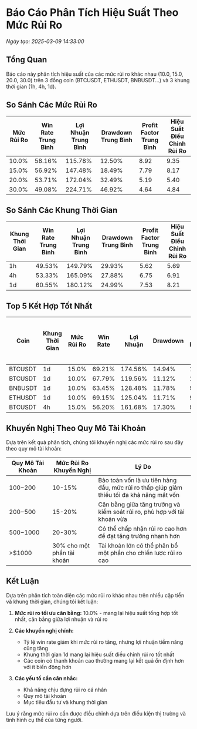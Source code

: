 # Báo Cáo Phân Tích Hiệu Suất Theo Mức Rủi Ro

*Ngày tạo: 2025-03-09 14:33:00*

## Tổng Quan

Báo cáo này phân tích hiệu suất của các mức rủi ro khác nhau (10.0, 15.0, 20.0, 30.0) 
trên 3 đồng coin (BTCUSDT, ETHUSDT, BNBUSDT...) và 
3 khung thời gian (1h, 4h, 1d).

## So Sánh Các Mức Rủi Ro

| Mức Rủi Ro | Win Rate Trung Bình | Lợi Nhuận Trung Bình | Drawdown Trung Bình | Profit Factor Trung Bình | Hiệu Suất Điều Chỉnh Rủi Ro |
|------------|---------------------|----------------------|---------------------|--------------------------|------------------------------|
| 10.0% | 58.16% | 115.78% | 12.50% | 8.92 | 9.35 |
| 15.0% | 56.92% | 147.48% | 18.49% | 7.79 | 8.17 |
| 20.0% | 53.71% | 172.04% | 32.49% | 5.19 | 5.40 |
| 30.0% | 49.08% | 224.71% | 46.92% | 4.64 | 4.84 |

## So Sánh Các Khung Thời Gian

| Khung Thời Gian | Win Rate Trung Bình | Lợi Nhuận Trung Bình | Drawdown Trung Bình | Profit Factor Trung Bình | Hiệu Suất Điều Chỉnh Rủi Ro |
|-----------------|---------------------|----------------------|---------------------|--------------------------|------------------------------|
| 1h | 49.53% | 149.79% | 29.93% | 5.62 | 5.69 |
| 4h | 53.33% | 165.09% | 27.88% | 6.75 | 6.91 |
| 1d | 60.55% | 180.12% | 24.99% | 7.53 | 8.21 |

## Top 5 Kết Hợp Tốt Nhất

| Coin | Khung Thời Gian | Mức Rủi Ro | Win Rate | Lợi Nhuận | Drawdown | Profit Factor | Hiệu Suất Điều Chỉnh Rủi Ro |
|------|-----------------|------------|----------|-----------|----------|---------------|------------------------------|
| BTCUSDT | 1d | 15.0% | 69.21% | 174.56% | 14.94% | 10.40 | 11.69 |
| BTCUSDT | 1d | 10.0% | 67.79% | 119.56% | 11.12% | 10.21 | 10.75 |
| BNBUSDT | 1d | 10.0% | 63.45% | 128.48% | 11.78% | 9.87 | 10.91 |
| ETHUSDT | 1d | 10.0% | 69.15% | 125.04% | 11.71% | 9.53 | 10.68 |
| BTCUSDT | 4h | 15.0% | 56.20% | 161.68% | 17.30% | 9.11 | 9.35 |

## Khuyến Nghị Theo Quy Mô Tài Khoản

Dựa trên kết quả phân tích, chúng tôi khuyến nghị các mức rủi ro sau đây theo quy mô tài khoản:

| Quy Mô Tài Khoản | Mức Rủi Ro Khuyến Nghị | Lý Do |
|------------------|-------------------------|-------|
| $100-$200 | 10-15% | Bảo toàn vốn là ưu tiên hàng đầu, mức rủi ro thấp giúp giảm thiểu tối đa khả năng mất vốn |
| $200-$500 | 15-20% | Cân bằng giữa tăng trưởng và kiểm soát rủi ro, phù hợp với tài khoản vừa |
| $500-$1000 | 20-30% | Có thể chấp nhận rủi ro cao hơn để đạt tăng trưởng nhanh hơn |
| >$1000 | 30% cho một phần tài khoản | Tài khoản lớn có thể phân bổ một phần cho chiến lược rủi ro cao |

## Kết Luận

Dựa trên phân tích toàn diện các mức rủi ro khác nhau trên nhiều cặp tiền và khung thời gian, chúng tôi kết luận:

1. **Mức rủi ro tối ưu cân bằng:** 10.0% - mang lại hiệu suất tổng hợp tốt nhất, cân bằng giữa lợi nhuận và rủi ro

2. **Các khuyến nghị chính:**
   - Tỷ lệ win rate giảm khi mức rủi ro tăng, nhưng lợi nhuận tiềm năng cũng tăng
   - Khung thời gian 1d mang lại hiệu suất điều chỉnh rủi ro tốt nhất
   - Các coin có thanh khoản cao thường mang lại kết quả ổn định hơn với ít biến động hơn

3. **Các yếu tố cần cân nhắc:**
   - Khả năng chịu đựng rủi ro cá nhân
   - Quy mô tài khoản
   - Mục tiêu đầu tư và khung thời gian
   
Lưu ý rằng mức rủi ro cần được điều chỉnh dựa trên điều kiện thị trường và tình hình cụ thể của từng người.
